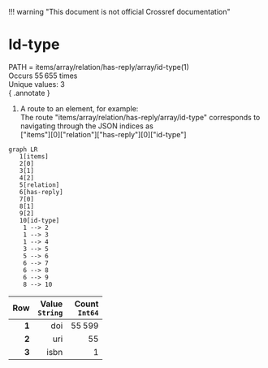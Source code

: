 !!! warning "This document is not official Crossref documentation"
# Id-type
PATH = items/array/relation/has-reply/array/id-type(1)  
Occurs 55 655 times  
Unique values: 3  
{ .annotate }

1. A route to an element, for example:  
   The route "items/array/relation/has-reply/array/id-type" corresponds to navigating through the JSON indices as  
   ["items"][0]["relation"]["has-reply"][0]["id-type"]  

```mermaid
graph LR
   1[items]
   2[0]
   3[1]
   4[2]
   5[relation]
   6[has-reply]
   7[0]
   8[1]
   9[2]
   10[id-type]
    1 --> 2
    1 --> 3
    1 --> 4
    3 --> 5
    5 --> 6
    6 --> 7
    6 --> 8
    6 --> 9
    8 --> 10
```

| **Row** | **Value**<br>`String` | **Count**<br>`Int64` |
|--------:|----------------------:|---------------------:|
| **1**   | doi                   | 55 599               |
| **2**   | uri                   | 55                   |
| **3**   | isbn                  | 1                    |

